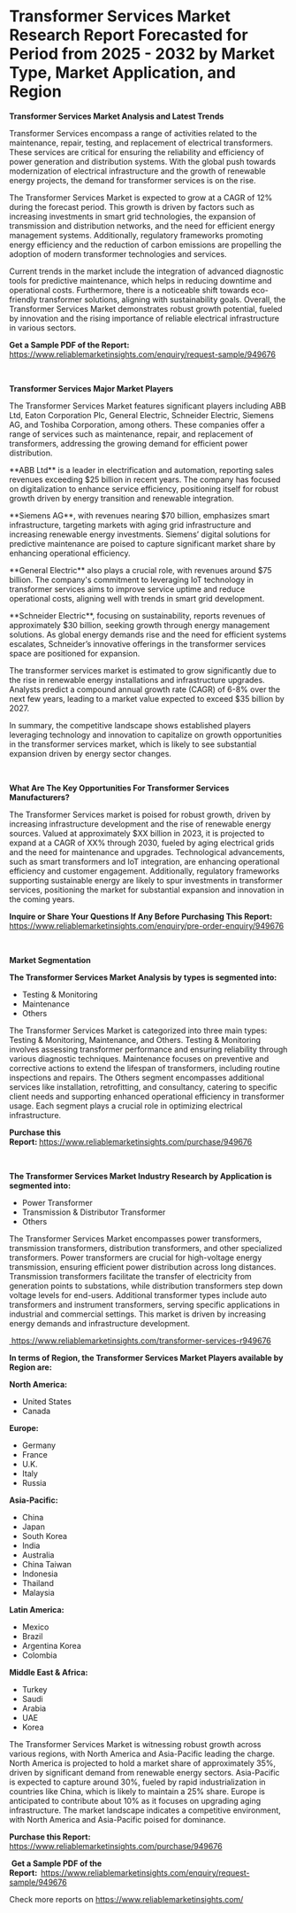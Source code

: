 <p><h1>Transformer Services Market Research Report Forecasted for Period from 2025 -  2032 by Market Type, Market Application, and Region</h1></p><p><strong>Transformer Services Market Analysis and Latest Trends</strong></p>
<p><p>Transformer Services encompass a range of activities related to the maintenance, repair, testing, and replacement of electrical transformers. These services are critical for ensuring the reliability and efficiency of power generation and distribution systems. With the global push towards modernization of electrical infrastructure and the growth of renewable energy projects, the demand for transformer services is on the rise.</p><p>The Transformer Services Market is expected to grow at a CAGR of 12% during the forecast period. This growth is driven by factors such as increasing investments in smart grid technologies, the expansion of transmission and distribution networks, and the need for efficient energy management systems. Additionally, regulatory frameworks promoting energy efficiency and the reduction of carbon emissions are propelling the adoption of modern transformer technologies and services. </p><p>Current trends in the market include the integration of advanced diagnostic tools for predictive maintenance, which helps in reducing downtime and operational costs. Furthermore, there is a noticeable shift towards eco-friendly transformer solutions, aligning with sustainability goals. Overall, the Transformer Services Market demonstrates robust growth potential, fueled by innovation and the rising importance of reliable electrical infrastructure in various sectors.</p></p>
<p><strong>Get a Sample PDF of the Report:&nbsp;</strong> <a href="https://www.reliablemarketinsights.com/enquiry/request-sample/949676?utm_campaign=1937&utm_medium=2&utm_source=Github&utm_content=ia&utm_term=07032025&utm_id=transformer-services">https://www.reliablemarketinsights.com/enquiry/request-sample/949676</a></p>
<p>&nbsp;</p>
<p><strong>Transformer Services Major Market Players</strong></p>
<p><p>The Transformer Services Market features significant players including ABB Ltd, Eaton Corporation Plc, General Electric, Schneider Electric, Siemens AG, and Toshiba Corporation, among others. These companies offer a range of services such as maintenance, repair, and replacement of transformers, addressing the growing demand for efficient power distribution.</p><p>**ABB Ltd** is a leader in electrification and automation, reporting sales revenues exceeding $25 billion in recent years. The company has focused on digitalization to enhance service efficiency, positioning itself for robust growth driven by energy transition and renewable integration.</p><p>**Siemens AG**, with revenues nearing $70 billion, emphasizes smart infrastructure, targeting markets with aging grid infrastructure and increasing renewable energy investments. Siemens’ digital solutions for predictive maintenance are poised to capture significant market share by enhancing operational efficiency.</p><p>**General Electric** also plays a crucial role, with revenues around $75 billion. The company's commitment to leveraging IoT technology in transformer services aims to improve service uptime and reduce operational costs, aligning well with trends in smart grid development.</p><p>**Schneider Electric**, focusing on sustainability, reports revenues of approximately $30 billion, seeking growth through energy management solutions. As global energy demands rise and the need for efficient systems escalates, Schneider’s innovative offerings in the transformer services space are positioned for expansion.</p><p>The transformer services market is estimated to grow significantly due to the rise in renewable energy installations and infrastructure upgrades. Analysts predict a compound annual growth rate (CAGR) of 6-8% over the next few years, leading to a market value expected to exceed $35 billion by 2027.</p><p>In summary, the competitive landscape shows established players leveraging technology and innovation to capitalize on growth opportunities in the transformer services market, which is likely to see substantial expansion driven by energy sector changes.</p></p>
<p>&nbsp;</p>
<p><strong>What Are The Key Opportunities For Transformer Services Manufacturers?</strong></p>
<p><p>The Transformer Services market is poised for robust growth, driven by increasing infrastructure development and the rise of renewable energy sources. Valued at approximately $XX billion in 2023, it is projected to expand at a CAGR of XX% through 2030, fueled by aging electrical grids and the need for maintenance and upgrades. Technological advancements, such as smart transformers and IoT integration, are enhancing operational efficiency and customer engagement. Additionally, regulatory frameworks supporting sustainable energy are likely to spur investments in transformer services, positioning the market for substantial expansion and innovation in the coming years.</p></p>
<p><strong>Inquire or Share Your Questions If Any Before Purchasing This Report:</strong> <a href="https://www.reliablemarketinsights.com/enquiry/pre-order-enquiry/949676?utm_campaign=1937&utm_medium=2&utm_source=Github&utm_content=ia&utm_term=07032025&utm_id=transformer-services">https://www.reliablemarketinsights.com/enquiry/pre-order-enquiry/949676</a></p>
<p>&nbsp;</p>
<p><strong>Market Segmentation</strong></p>
<p><strong>The Transformer Services Market Analysis by types is segmented into:</strong></p>
<p><ul><li>Testing & Monitoring</li><li>Maintenance</li><li>Others</li></ul></p>
<p><p>The Transformer Services Market is categorized into three main types: Testing & Monitoring, Maintenance, and Others. Testing & Monitoring involves assessing transformer performance and ensuring reliability through various diagnostic techniques. Maintenance focuses on preventive and corrective actions to extend the lifespan of transformers, including routine inspections and repairs. The Others segment encompasses additional services like installation, retrofitting, and consultancy, catering to specific client needs and supporting enhanced operational efficiency in transformer usage. Each segment plays a crucial role in optimizing electrical infrastructure.</p></p>
<p><strong>Purchase this Report:&nbsp;</strong><a href="https://www.reliablemarketinsights.com/purchase/949676?utm_campaign=1937&utm_medium=2&utm_source=Github&utm_content=ia&utm_term=07032025&utm_id=transformer-services">https://www.reliablemarketinsights.com/purchase/949676</a></p>
<p>&nbsp;</p>
<p><strong>The Transformer Services Market Industry Research by Application is segmented into:</strong></p>
<p><ul><li>Power Transformer</li><li>Transmission & Distributor Transformer</li><li>Others</li></ul></p>
<p><p>The Transformer Services Market encompasses power transformers, transmission transformers, distribution transformers, and other specialized transformers. Power transformers are crucial for high-voltage energy transmission, ensuring efficient power distribution across long distances. Transmission transformers facilitate the transfer of electricity from generation points to substations, while distribution transformers step down voltage levels for end-users. Additional transformer types include auto transformers and instrument transformers, serving specific applications in industrial and commercial settings. This market is driven by increasing energy demands and infrastructure development.</p></p>
<p><a href="https://www.reliablemarketinsights.com/transformer-services-r949676?utm_campaign=1937&utm_medium=2&utm_source=Github&utm_content=ia&utm_term=07032025&utm_id=transformer-services">&nbsp;https://www.reliablemarketinsights.com/transformer-services-r949676</a></p>
<p><strong>In terms of Region, the Transformer Services Market Players available by Region are:</strong></p>
<p>
    <p> <strong> North America: </strong>
        <ul>
            <li>United States</li>
            <li>Canada</li>
        </ul>
        </p> 
    <p> <strong> Europe: </strong>
        <ul>
            <li>Germany</li>
            <li>France</li>
            <li>U.K.</li>
            <li>Italy</li>
            <li>Russia</li>
        </ul>
        </p> 
    <p> <strong> Asia-Pacific: </strong>
        <ul>
            <li>China</li>
            <li>Japan</li>
            <li>South Korea</li>
            <li>India</li>
            <li>Australia</li>
            <li>China Taiwan</li>
            <li>Indonesia</li>
            <li>Thailand</li>
            <li>Malaysia</li>
        </ul>
        </p> 
    <p> <strong> Latin America: </strong>
        <ul>
            <li>Mexico</li>
            <li>Brazil</li>
            <li>Argentina Korea</li>
            <li>Colombia</li>
        </ul>
        </p> 
    <p> <strong> Middle East & Africa: </strong>
        <ul>
            <li>Turkey</li>
            <li>Saudi</li>
            <li>Arabia</li>
            <li>UAE</li>
            <li>Korea</li>
        </ul>
    </p>
    </p>
<p><p>The Transformer Services Market is witnessing robust growth across various regions, with North America and Asia-Pacific leading the charge. North America is projected to hold a market share of approximately 35%, driven by significant demand from renewable energy sectors. Asia-Pacific is expected to capture around 30%, fueled by rapid industrialization in countries like China, which is likely to maintain a 25% share. Europe is anticipated to contribute about 10% as it focuses on upgrading aging infrastructure. The market landscape indicates a competitive environment, with North America and Asia-Pacific poised for dominance.</p></p>
<p><strong>Purchase this Report: </strong><a href="https://www.reliablemarketinsights.com/purchase/949676?utm_campaign=1937&utm_medium=2&utm_source=Github&utm_content=ia&utm_term=07032025&utm_id=transformer-services">https://www.reliablemarketinsights.com/purchase/949676</a></p>
<p>&nbsp;<strong>Get a Sample PDF of the Report:&nbsp;&nbsp;</strong><a href="https://www.reliablemarketinsights.com/enquiry/request-sample/949676?utm_campaign=1937&utm_medium=2&utm_source=Github&utm_content=ia&utm_term=07032025&utm_id=transformer-services">https://www.reliablemarketinsights.com/enquiry/request-sample/949676</a></p>
<p><strong></strong></p>
<p>Check more reports on <a href="https://www.reliablemarketinsights.com/?utm_campaign=1937&utm_medium=2&utm_source=Github&utm_content=ia&utm_term=07032025&utm_id=transformer-services">https://www.reliablemarketinsights.com/</a></p>